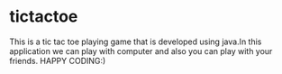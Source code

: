# tictactoe
This is a tic tac toe playing game that is developed using java.In this application we can play with computer and also you can play with your friends.
HAPPY CODING:)
